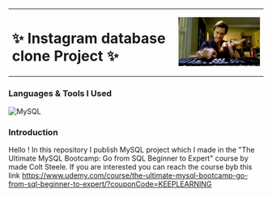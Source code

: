 # 

<table>
  <tr>
    <td><h1>✨ Instagram database clone Project ✨ </h1></td>
    <td><img src="/assets/tumblr_mxrk1aCoT41qft49to1_500.gif" alt="Code GIF" width="350" /></td>
  </tr>
</table>


### Languages & Tools I Used 

![MySQL](https://img.shields.io/badge/mysql-4479A1.svg?style=for-the-badge&logo=mysql&logoColor=white)

### Introduction 

Hello ! In this repository I publish MySQL project which I made in the "The Ultimate MySQL Bootcamp: Go from SQL Beginner to Expert" course by made Colt Steele. If you are interested you can reach the course byb this link https://www.udemy.com/course/the-ultimate-mysql-bootcamp-go-from-sql-beginner-to-expert/?couponCode=KEEPLEARNING 
